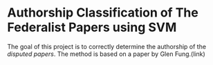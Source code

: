 # Authorship Classification of The Federalist Papers using SVM
The goal of this project is to correctly determine the authorship of the *disputed papers*. The method is based on a paper by Glen Fung.(link)